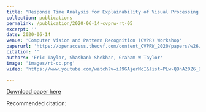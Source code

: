 ```yaml
---
title: "Response Time Analysis for Explainability of Visual Processing in CNNs"
collection: publications
permalink: /publication/2020-06-14-cvprw-rt-05
excerpt: ''
date: 2020-06-14
venue: 'Computer Vision and Pattern Recognition (CVPR) Workshop'
paperurl: 'https://openaccess.thecvf.com/content_CVPRW_2020/papers/w26/Taylor_Response_Time_Analysis_for_Explainability_of_Visual_Processing_in_CNNs_CVPRW_2020_paper.pdf'
citation: ''
authors: 'Eric Taylor, Shashank Shekhar, Graham W Taylor'
image: 'images/rt-cc.png' 
video: 'https://www.youtube.com/watch?v=iJ9GAjerMcI&list=PLw-QBnA20Z6_Db2I3bJNpnkaThFJnELWB&ab_channel=mindsvsmachines'

---
```


[Download paper here](http://openaccess.thecvf.com/content_ICCV_2019/papers/Singh_From_Strings_to_Things_Knowledge-Enabled_VQA_Model_That_Can_Read_ICCV_2019_paper.pdf)

Recommended citation: 